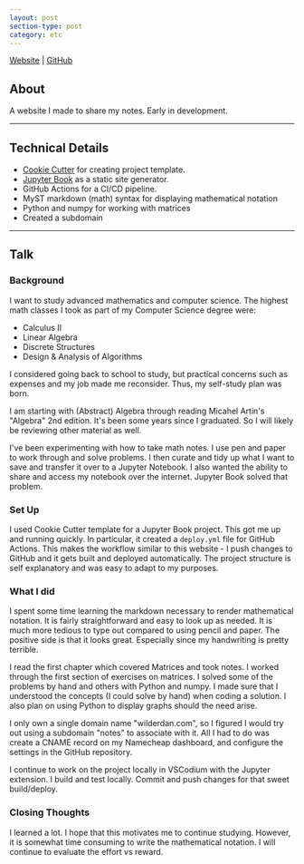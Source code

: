 ```yaml
---
layout: post
section-type: post
category: etc
---
```


[Website](https://notes.wilderdan.com)
|
[GitHub](https://github.com/wilderdan/notebook)

## About

A website I made to share my notes. 
Early in development.

---

## Technical Details

- [Cookie Cutter](https://github.com/cookiecutter/cookiecutter) for creating project template.
- [Jupyter Book](https://jupyterbook.org) as a static site generator.
- GitHub Actions for a CI/CD pipeline.
- MyST markdown (math) syntax for displaying mathematical notation
- Python and numpy for working with matrices
- Created a subdomain

---

## Talk

### Background

I want to study advanced mathematics and computer science.
The highest math classes I took as part of my Computer Science degree were:
- Calculus II
- Linear Algebra 
- Discrete Structures
- Design & Analysis of Algorithms

I considered going back to school to study, but practical concerns such as expenses and my job made me reconsider.
Thus, my self-study plan was born.

I am starting with (Abstract) Algebra through reading Micahel Artin's "Algebra" 2nd edition.
It's been some years since I graduated.
So I will likely be reviewing other material as well.

I've been experimenting with how to take math notes.
I use pen and paper to work through and solve problems.
I then curate and tidy up what I want to save and transfer it over to a Jupyter Notebook.
I also wanted the ability to share and access my notebook over the internet.
Jupyter Book solved that problem. 

### Set Up

I used Cookie Cutter template for a Jupyter Book project. 
This got me up and running quickly.
In particular, it created a `deploy.yml` file for GitHub Actions.
This makes the workflow similar to this website - I push changes to GitHub and it gets built and deployed automatically.
The project structure is self explanatory and was easy to adapt to my purposes.

### What I did

I spent some time learning the markdown necessary to render mathematical notation.
It is fairly straightforward and easy to look up as needed. 
It is much more tedious to type out compared to using pencil and paper.
The positive side is that it looks great.
Especially since my handwriting is pretty terrible.

I read the first chapter which covered Matrices and took notes.
I worked through the first section of exercises on matrices.
I solved some of the problems by hand and others with Python and numpy.
I made sure that I understood the concepts (I could solve by hand) when coding a solution.
I also plan on using Python to display graphs should the need arise.

I only own a single domain name "wilderdan.com", so I figured I would try out using a subdomain "notes" to associate with it. 
All I had to do was create a CNAME record on my Namecheap dashboard,
and configure the settings in the GitHub repository. 

I continue to work on the project locally in VSCodium with the Jupyter extension. 
I build and test locally.
Commit and push changes for that sweet build/deploy.

### Closing Thoughts

I learned a lot.
I hope that this motivates me to continue studying.
However, it is somewhat time consuming to write the mathematical notation.
I will continue to evaluate the effort vs reward.